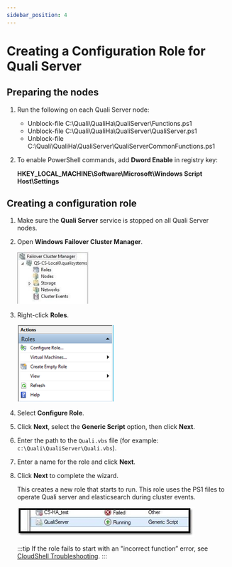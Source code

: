 ```yaml
---
sidebar_position: 4
---
```


# Creating a Configuration Role for Quali Server

## Preparing the nodes

1. Run the following on each Quali Server node:
    
    - Unblock-file C:\\Quali\\QualiHa\\QualiServer\\Functions.ps1
    - Unblock-file C:\\Quali\\QualiHa\\QualiServer\\QualiServer.ps1
    - Unblock-file C:\\Quali\\QualiHa\\QualiServer\\QualiServerCommonFunctions.ps1
2. To enable PowerShell commands, add **Dword Enable** in registry key:
    
    **HKEY\_LOCAL\_MACHINE\\Software\\Microsoft\\Windows Script Host\\Settings**
    

## Creating a configuration role

1. Make sure the **Quali Server** service is stopped on all Quali Server nodes.
2. Open **Windows Failover Cluster Manager**.
    
    ![](/Images/HA1/Creating-a-Configuration-Role_161x117.jpg)
    

3. Right-click **Roles**.
    
    ![](/Images/HA1/Creating-a-Configuration-Role_217x172.png)
    

4. Select **Configure Role**.
5. Click **Next**, select the **Generic Script** option, then click **Next**.
6. Enter the path to the `Quali.vbs` file (for example: `c:\Quali\QualiServer\Quali.vbs`).
7. Enter a name for the role and click **Next**.
8. Click **Next** to complete the wizard.
    
    This creates a new role that starts to run. This role uses the PS1 files to operate Quali server and elasticsearch during cluster events.
    
    ![](/Images/HA1/Creating-a-Configuration-Role_1.jpg)
    
    :::tip
    If the role fails to start with an "incorrect function” error, see [CloudShell Troubleshooting](../../../troubleshooting/installation/powershell-execution-policy-high-availability.md).
    :::